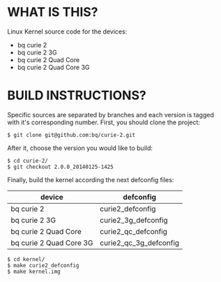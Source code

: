 WHAT IS THIS?
=============

Linux Kernel source code for the devices: 
* bq curie 2 
* bq curie 2 3G 
* bq curie 2 Quad Core 
* bq curie 2 Quad Core 3G

BUILD INSTRUCTIONS?
===================

Specific sources are separated by branches and each version is tagged with it's corresponding number. First, you should
clone the project:

	$ git clone git@github.com:bq/curie-2.git

After it, choose the version you would like to build:

	$ cd curie-2/
	$ git checkout 2.0.0_20140125-1425


Finally, build the kernel according the next defconfig files:

| device 										| defconfig								|
| --------------------------|-------------------------|
| bq curie 2 							  | curie2_defconfig				|
| bq curie 2 3G 						| curie2_3g_defconfig		  |
| bq curie 2 Quad Core 		  |	curie2_qc_defconfig		  |
| bq curie 2 Quad Core 3G	  |	curie2_qc_3g_defconfig	|

	$ cd kernel/
	$ make curie2_defconfig
	$ make kernel.img
